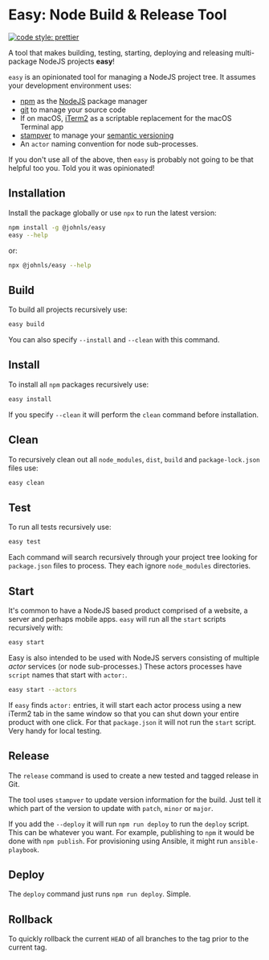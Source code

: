 # Easy: Node Build & Release Tool

[![code style: prettier](https://img.shields.io/badge/code_style-prettier-ff69b4.svg?style=flat-square)](https://github.com/prettier/prettier)

A tool that makes building, testing, starting, deploying and releasing multi-package NodeJS projects **easy**!

`easy` is an opinionated tool for managing a NodeJS project tree. It assumes your development environment uses:

- [npm](http://npmjs.org) as the [NodeJS](http://nodejs.org) package manager
- [git](https://git-scm.com/) to manage your source code
- If on macOS, [iTerm2](https://www.iterm2.com/) as a scriptable replacement for the macOS Terminal app
- [stampver](https://www.npmjs.com/package/stampver) to manage your [semantic versioning](https://semver.org/)
- An `actor` naming convention for node sub-processes.

If you don't use all of the above, then `easy` is probably not going to be that helpful too you. Told you it was opinionated!

## Installation

Install the package globally or use `npx` to run the latest version:

```sh
npm install -g @johnls/easy
easy --help
```

or:

```sh
npx @johnls/easy --help
```

## Build

To build all projects recursively use:

```sh
easy build
```

You can also specify `--install` and `--clean` with this command.

## Install

To install all `npm` packages recursively use:

```sh
easy install
```

If you specify `--clean` it will perform the `clean` command before installation.

## Clean

To recursively clean out all `node_modules`, `dist`, `build` and `package-lock.json` files use:

```sh
easy clean
```

## Test

To run all tests recursively use:

```sh
easy test
```

Each command will search recursively through your project tree looking for `package.json` files to process. They each ignore `node_modules` directories.

## Start

It's common to have a NodeJS based product comprised of a website, a server and perhaps mobile apps. `easy` will run all the `start` scripts recursively with:

```sh
easy start
```

Easy is also intended to be used with NodeJS servers consisting of multiple _actor_ services (or node sub-processes.) These actors processes have `script` names that start with `actor:`.

```sh
easy start --actors
```

If `easy` finds `actor:` entries, it will start each actor process using a new iTerm2 tab in the same window so that you can shut down your entire product with one click. For that `package.json` it will not run the `start` script. Very handy for local testing.

## Release

The `release` command is used to create a new tested and tagged release in Git.

The tool uses `stampver` to update version information for the build. Just tell it which part of the version to update with `patch`, `minor` or `major`.

If you add the `--deploy` it will run `npm run deploy` to run the `deploy` script. This can be whatever you want. For example, publishing to `npm` it would be done with `npm publish`. For provisioning using Ansible, it might run `ansible-playbook`.

## Deploy

The `deploy` command just runs `npm run deploy`. Simple.

## Rollback

To quickly rollback the current `HEAD` of all branches to the tag prior to the current tag.
